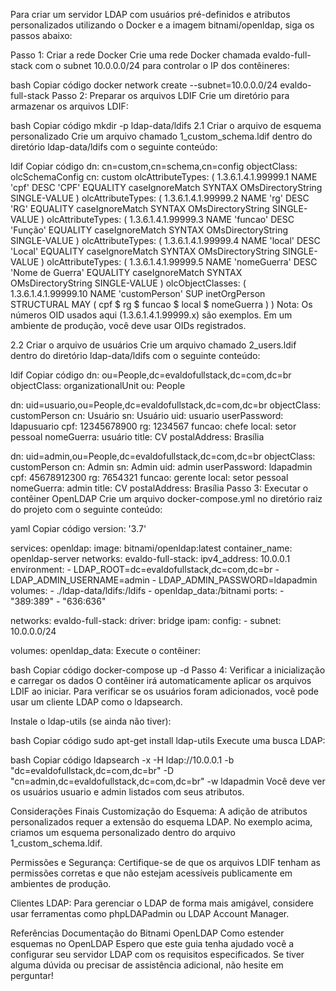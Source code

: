 Para criar um servidor LDAP com usuários pré-definidos e atributos personalizados utilizando o Docker e a imagem bitnami/openldap, siga os passos abaixo:

Passo 1: Criar a rede Docker
Crie uma rede Docker chamada evaldo-full-stack com o subnet 10.0.0.0/24 para controlar o IP dos contêineres:

bash
Copiar código
docker network create --subnet=10.0.0.0/24 evaldo-full-stack
Passo 2: Preparar os arquivos LDIF
Crie um diretório para armazenar os arquivos LDIF:

bash
Copiar código
mkdir -p ldap-data/ldifs
2.1 Criar o arquivo de esquema personalizado
Crie um arquivo chamado 1_custom_schema.ldif dentro do diretório ldap-data/ldifs com o seguinte conteúdo:

ldif
Copiar código
dn: cn=custom,cn=schema,cn=config
objectClass: olcSchemaConfig
cn: custom
olcAttributeTypes: ( 1.3.6.1.4.1.99999.1 NAME 'cpf' DESC 'CPF' EQUALITY caseIgnoreMatch SYNTAX OMsDirectoryString SINGLE-VALUE )
olcAttributeTypes: ( 1.3.6.1.4.1.99999.2 NAME 'rg' DESC 'RG' EQUALITY caseIgnoreMatch SYNTAX OMsDirectoryString SINGLE-VALUE )
olcAttributeTypes: ( 1.3.6.1.4.1.99999.3 NAME 'funcao' DESC 'Função' EQUALITY caseIgnoreMatch SYNTAX OMsDirectoryString SINGLE-VALUE )
olcAttributeTypes: ( 1.3.6.1.4.1.99999.4 NAME 'local' DESC 'Local' EQUALITY caseIgnoreMatch SYNTAX OMsDirectoryString SINGLE-VALUE )
olcAttributeTypes: ( 1.3.6.1.4.1.99999.5 NAME 'nomeGuerra' DESC 'Nome de Guerra' EQUALITY caseIgnoreMatch SYNTAX OMsDirectoryString SINGLE-VALUE )
olcObjectClasses: ( 1.3.6.1.4.1.99999.10 NAME 'customPerson' SUP inetOrgPerson STRUCTURAL MAY ( cpf $ rg $ funcao $ local $ nomeGuerra ) )
Nota: Os números OID usados aqui (1.3.6.1.4.1.99999.x) são exemplos. Em um ambiente de produção, você deve usar OIDs registrados.

2.2 Criar o arquivo de usuários
Crie um arquivo chamado 2_users.ldif dentro do diretório ldap-data/ldifs com o seguinte conteúdo:

ldif
Copiar código
dn: ou=People,dc=evaldofullstack,dc=com,dc=br
objectClass: organizationalUnit
ou: People

dn: uid=usuario,ou=People,dc=evaldofullstack,dc=com,dc=br
objectClass: customPerson
cn: Usuário
sn: Usuário
uid: usuario
userPassword: ldapusuario
cpf: 12345678900
rg: 1234567
funcao: chefe
local: setor pessoal
nomeGuerra: usuário
title: CV
postalAddress: Brasília

dn: uid=admin,ou=People,dc=evaldofullstack,dc=com,dc=br
objectClass: customPerson
cn: Admin
sn: Admin
uid: admin
userPassword: ldapadmin
cpf: 45678912300
rg: 7654321
funcao: gerente
local: setor pessoal
nomeGuerra: admin
title: CV
postalAddress: Brasília
Passo 3: Executar o contêiner OpenLDAP
Crie um arquivo docker-compose.yml no diretório raiz do projeto com o seguinte conteúdo:

yaml
Copiar código
version: '3.7'

services:
  openldap:
    image: bitnami/openldap:latest
    container_name: openldap-server
    networks:
      evaldo-full-stack:
        ipv4_address: 10.0.0.1
    environment:
      - LDAP_ROOT=dc=evaldofullstack,dc=com,dc=br
      - LDAP_ADMIN_USERNAME=admin
      - LDAP_ADMIN_PASSWORD=ldapadmin
    volumes:
      - ./ldap-data/ldifs:/ldifs
      - openldap_data:/bitnami
    ports:
      - "389:389"
      - "636:636"

networks:
  evaldo-full-stack:
    driver: bridge
    ipam:
      config:
        - subnet: 10.0.0.0/24

volumes:
  openldap_data:
Execute o contêiner:

bash
Copiar código
docker-compose up -d
Passo 4: Verificar a inicialização e carregar os dados
O contêiner irá automaticamente aplicar os arquivos LDIF ao iniciar. Para verificar se os usuários foram adicionados, você pode usar um cliente LDAP como o ldapsearch.

Instale o ldap-utils (se ainda não tiver):

bash
Copiar código
sudo apt-get install ldap-utils
Execute uma busca LDAP:

bash
Copiar código
ldapsearch -x -H ldap://10.0.0.1 -b "dc=evaldofullstack,dc=com,dc=br" -D "cn=admin,dc=evaldofullstack,dc=com,dc=br" -w ldapadmin
Você deve ver os usuários usuario e admin listados com seus atributos.

Considerações Finais
Customização do Esquema: A adição de atributos personalizados requer a extensão do esquema LDAP. No exemplo acima, criamos um esquema personalizado dentro do arquivo 1_custom_schema.ldif.

Permissões e Segurança: Certifique-se de que os arquivos LDIF tenham as permissões corretas e que não estejam acessíveis publicamente em ambientes de produção.

Clientes LDAP: Para gerenciar o LDAP de forma mais amigável, considere usar ferramentas como phpLDAPadmin ou LDAP Account Manager.

Referências
Documentação do Bitnami OpenLDAP
Como estender esquemas no OpenLDAP
Espero que este guia tenha ajudado você a configurar seu servidor LDAP com os requisitos especificados. Se tiver alguma dúvida ou precisar de assistência adicional, não hesite em perguntar!